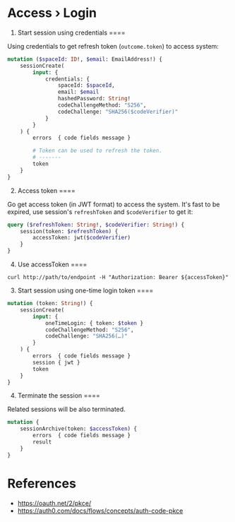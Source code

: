 Access › Login
====

1. Start session using credentials
====

Using credentials to get refresh token (`outcome.token`) to access system:

```graphql
mutation ($spaceId: ID!, $email: EmailAddress!) {
    sessionCreate(
        input: {
            credentials: {
                spaceId: $spaceId,
                email: $email
                hashedPassword: String!
                codeChallengeMethod: "S256",
                codeChallenge: "SHA256($codeVerifier)"
            }
        }
    ) {
        errors  { code fields message }

        # Token can be used to refresh the token.
        # -------
        token
    }
}
```

2. Access token
====

Go get access token (in JWT format) to access the system. It's fast to be expired, use session's `refreshToken`
and `$codeVerifier` to get it:

```graphql
query ($refreshToken: String!, $codeVerifier: String!) {
    session(token: $refreshToken) {
        accessToken: jwt($codeVerifier)
    }
}
```

4. Use accessToken
====

```
curl http://path/to/endpoint -H "Authorization: Bearer ${accessToken}"
```

3. Start session using one-time login token
====

```graphql
mutation (token: String!) {
    sessionCreate(
        input: {
            oneTimeLogin: { token: $token }
            codeChallengeMethod: "S256",
            codeChallenge: "SHA256(…)"
        }
    ) {
        errors  { code fields message }
        session { jwt }
        token
    }
}
```

4. Terminate the session
====

Related sessions will be also terminated.

```graphql
mutation {
    sessionArchive(token: $accessToken) {
        errors  { code fields message }
        result
    }
}
```

References
====

- https://oauth.net/2/pkce/
- https://auth0.com/docs/flows/concepts/auth-code-pkce
